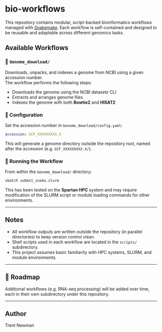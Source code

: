 # bio-workflows

This repository contains modular, script-backed bioinformatics workflows managed with [Snakemake](https://snakemake.readthedocs.io/). Each workflow is self-contained and designed to be reusable and adaptable across different genomics tasks.

## Available Workflows

### 🧬 `Genome_download/`

Downloads, unpacks, and indexes a genome from NCBI using a given accession number.  
The workflow performs the following steps:

- Downloads the genome using the NCBI datasets CLI
- Extracts and arranges genome files
- Indexes the genome with both **Bowtie2** and **HISAT2**

### 🔧 Configuration

Set the accession number in `Genome_download/config.yaml`:

```yaml
accession: GCF_XXXXXXXXX.X
```

This will generate a genome directory outside the repository root, named after the accession (e.g. `GCF_XXXXXXXXX.X/`).

### 🚀 Running the Workflow

From within the `Genome_download/` directory:

```bash
sbatch submit_snake.slurm
```

This has been tested on the **Spartan HPC** system and may require modification of the SLURM script or module loading commands for other environments.

---

## Notes

- All workflow outputs are written outside the repository (in parallel directories) to keep version control clean.
- Shell scripts used in each workflow are located in the `scripts/` subdirectory.
- This project assumes basic familiarity with HPC systems, SLURM, and module environments.

---

## 🔭 Roadmap

Additional workflows (e.g. RNA-seq processing) will be added over time, each in their own subdirectory under this repository.

---

## Author

Trent Newman
